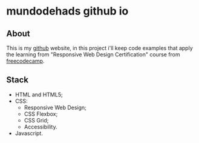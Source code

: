 # mundodehads github io

## About

This is my [github](mundodehads.github.io) website, in this project i'll keep code examples that apply the learning from "Responsive Web Design Certification" course from [freecodecamp](https://www.freecodecamp.org/learn).

## Stack

- HTML and HTML5;
- CSS:
  - Responsive Web Design;
  - CSS Flexbox;
  - CSS Grid;
  - Accessibility.
- Javascript.
